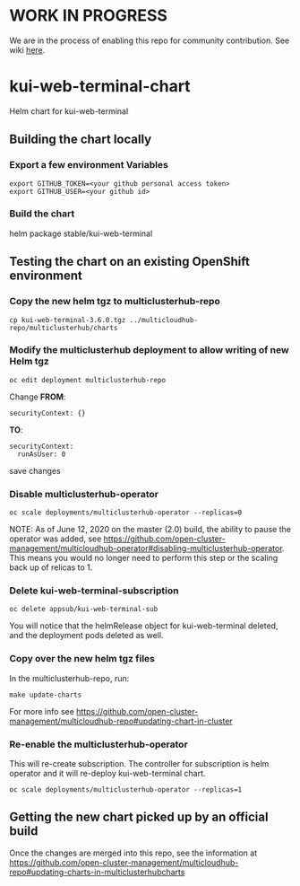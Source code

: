 # WORK IN PROGRESS

We are in the process of enabling this repo for community contribution. See wiki [here](https://open-cluster-management.io/concepts/architecture/).

# kui-web-terminal-chart
Helm chart for kui-web-terminal

## Building the chart locally
### Export a few environment Variables
```
export GITHUB_TOKEN=<your github personal access token>
export GITHUB_USER=<your github id>
```

### Build the chart
helm package stable/kui-web-terminal

## Testing the chart on an existing OpenShift environment
### Copy the new helm tgz to multiclusterhub-repo
```
cp kui-web-terminal-3.6.0.tgz ../multicloudhub-repo/multiclusterhub/charts
```

### Modify the multiclusterhub deployment to allow writing of new Helm tgz
```
oc edit deployment multiclusterhub-repo
```

Change **FROM**:
```
securityContext: {}
```

**TO**:
```
securityContext:
  runAsUser: 0
```
save changes


### Disable multiclusterhub-operator
```
oc scale deployments/multiclusterhub-operator --replicas=0
```
NOTE: As of June 12, 2020 on the master (2.0) build, the ability to pause the operator was added, see https://github.com/open-cluster-management/multicloudhub-operator#disabling-multiclusterhub-operator.  This means you would no longer need to perform this step or the scaling back up of relicas to 1.

### Delete kui-web-terminal-subscription
```
oc delete appsub/kui-web-terminal-sub
```
You will notice that the helmRelease object for kui-web-terminal deleted, and the deployment pods deleted as well.

### Copy over the new helm tgz files
In the multiclusterhub-repo, run:
```
make update-charts
```
For more info see https://github.com/open-cluster-management/multicloudhub-repo#updating-chart-in-cluster

### Re-enable the multiclusterhub-operator
This will re-create subscription. The controller for subscription is helm operator and it will re-deploy kui-web-terminal chart.
```
oc scale deployments/multiclusterhub-operator --replicas=1
```


## Getting the new chart picked up by an official build
Once the changes are merged into this repo, see the information at https://github.com/open-cluster-management/multicloudhub-repo#updating-charts-in-multiclusterhubcharts
